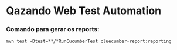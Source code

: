 
# Qazando Web Test Automation
### Comando para gerar os reports:
    mvn test -Dtest=**/*RunCucumberTest cluecumber-report:reporting